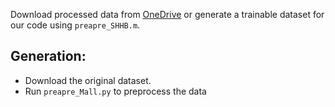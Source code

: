 Download processed data from [OneDrive](https://mailnwpueducn-my.sharepoint.com/:u:/g/personal/gjy3035_mail_nwpu_edu_cn/EcPW1O7IxzxIi5Ogb8lnXGQBEqStE3g9-ncu6WqyRBqkZg?e=pt2kXh) or generate a trainable dataset for our code using ```preapre_SHHB.m```.

## Generation:
- Download the original dataset.
- Run ```preapre_Mall.py``` to preprocess the data